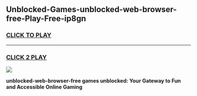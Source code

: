 
## Unblocked-Games-unblocked-web-browser-free-Play-Free-ip8gn
<h3>
<a href="https://premium76.site?title=unblocked-web-browser-free&ref=10A">CLICK TO PLAY</a></h3>
<hr>

<h3>
<a href="https://premium76.site?title=unblocked-web-browser-free&ref=10A">CLICK 2 PLAY</a>
  
</h3>

<a href="https://premium76.site?title=unblocked-web-browser-free&ref=10A"><img src="https://clearcache.store/games.png"></a>


**unblocked-web-browser-free games unblocked: Your Gateway to Fun and Accessible Online Gaming**

